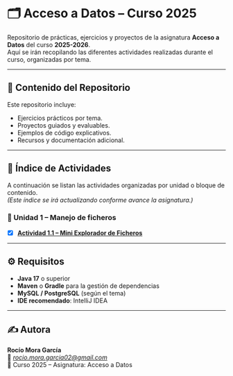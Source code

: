 # 🗂️ Acceso a Datos – Curso 2025

Repositorio de prácticas, ejercicios y proyectos de la asignatura **Acceso a Datos** del curso **2025-2026**.  
Aquí se irán recopilando las diferentes actividades realizadas durante el curso, organizadas por tema.

---

## 📘 Contenido del Repositorio

Este repositorio incluye:
- Ejercicios prácticos por tema.
- Proyectos guiados y evaluables.
- Ejemplos de código explicativos.
- Recursos y documentación adicional.

---

## 🧭 Índice de Actividades

A continuación se listan las actividades organizadas por unidad o bloque de contenido.  
*(Este índice se irá actualizando conforme avance la asignatura.)*

### 🔹 Unidad 1 – Manejo de ficheros
- [x] **[Actividad 1.1 – Mini Explorador de Ficheros](https://github.com/rociiomoraa/AAD_25_26/tree/main/src/main/java/com/rocio/aad/miniexplorador)**


---

## ⚙️ Requisitos

- **Java 17** o superior
- **Maven** o **Gradle** para la gestión de dependencias
- **MySQL / PostgreSQL** (según el tema)
- **IDE recomendado**: IntelliJ IDEA
---



## ✍️ Autora

**Rocío Mora García**  
📧 *rocio.mora.garcia02@gmail.com*  
📅 Curso 2025 – Asignatura: Acceso a Datos  
